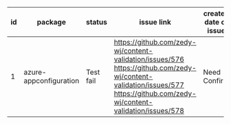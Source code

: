 
| id | package | status | issue link | created date of issue | update date of issue | run date of pipeline | pipeline run link |
|----|---------|--------|------------|-----------------------|----------------------| ---------------------| ----------------- |
| 1 | azure-appconfiguration | Test fail | https://github.com/zedy-wj/content-validation/issues/576 https://github.com/zedy-wj/content-validation/issues/577 https://github.com/zedy-wj/content-validation/issues/578  | Need Confirm | Need Confirm | 4/11/2025 8:29:29 AM | https://dev.azure.com/v-wenjyu/content-validation-automation/_build/results?buildId=26 |